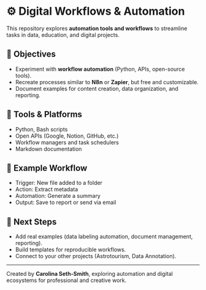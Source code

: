 # ⚙️ Digital Workflows & Automation

This repository explores **automation tools and workflows** to streamline tasks in data, education, and digital projects.

## 🎯 Objectives
- Experiment with **workflow automation** (Python, APIs, open-source tools).
- Recreate processes similar to **N8n** or **Zapier**, but free and customizable.
- Document examples for content creation, data organization, and reporting.

## 🧰 Tools & Platforms
- Python, Bash scripts
- Open APIs (Google, Notion, GitHub, etc.)
- Workflow managers and task schedulers
- Markdown documentation

## 🔄 Example Workflow
- Trigger: New file added to a folder
- Action: Extract metadata
- Automation: Generate a summary
- Output: Save to report or send via email
  
## 🚀 Next Steps
- Add real examples (data labeling automation, document management, reporting).
- Build templates for reproducible workflows.
- Connect to your other projects (Astrotourism, Data Annotation).

---

Created by **Carolina Seth-Smith**, exploring automation and digital ecosystems for professional and creative work.
